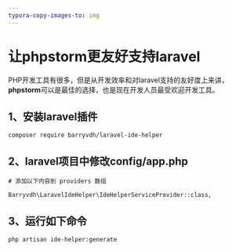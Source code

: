 ```yaml
---
typora-copy-images-to: img
---
```


# 让phpstorm更友好支持laravel

PHP开发工具有很多，但是从开发效率和对laravel支持的友好度上来讲，**phpstorm**可以是最佳的选择，也是现在开发人员最受欢迎开发工具。

## 1、安装laravel插件
```
composer require barryvdh/laravel-ide-helper
```
## 2、laravel项目中修改config/app.php
```
# 添加以下内容到 providers 数组

Barryvdh\LaravelIdeHelper\IdeHelperServiceProvider::class,
```
## 3、运行如下命令
```
php artisan ide-helper:generate
```

